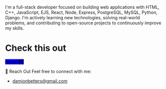 I'm a full-stack developer focused on building web applications with HTML, C++, JavaScript, EJS, React, Node, Express, PostgreSQL, MySQL, Python, Django. I'm actively learning new technologies, solving real-world problems, and contributing to open-source projects to continuously improve my skills.

# Check this out

<span style="background-color: blue; color: black;">React 💪🏾</span>


💬 Reach Out
Feel free to connect with me:
- damionbetters@gmail.com
